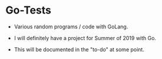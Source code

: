 # Go-Tests

- Various random programs / code with GoLang. 

- I will definitely have a project for Summer of 2019 with Go.

- This will be documented in the "to-do" at some point.
